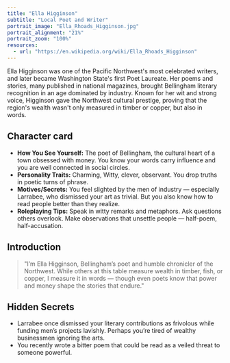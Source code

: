 ```yaml
---
title: "Ella Higginson"
subtitle: "Local Poet and Writer"
portrait_image: "Ella_Rhoads_Higginson.jpg"
portrait_alignment: "21%"
portrait_zoom: "100%"
resources:
  - url: "https://en.wikipedia.org/wiki/Ella_Rhoads_Higginson"
---
```


Ella Higginson was one of the Pacific Northwest's most celebrated writers, and later became Washington State's first Poet Laureate. Her poems and stories, many published in national magazines, brought Bellingham literary recognition in an age dominated by industry. Known for her wit and strong voice, Higginson gave the Northwest cultural prestige, proving that the region's wealth wasn't only measured in timber or copper, but also in words.

## Character card

* **How You See Yourself:** The poet of Bellingham, the cultural heart of a town obsessed with money. You know your words carry influence and you are well connected in social circles.
* **Personality Traits:** Charming, Witty, clever, observant. You drop truths in poetic turns of phrase.
* **Motives/Secrets:** You feel slighted by the men of industry — especially Larrabee, who dismissed your art as trivial. But you also know how to read people better than they realize.
* **Roleplaying Tips:** Speak in witty remarks and metaphors. Ask questions others overlook. Make observations that unsettle people — half-poem, half-accusation.

## Introduction

> "I’m Ella Higginson, Bellingham’s poet and humble chronicler of the Northwest. While others at this table measure wealth in timber, fish, or copper, I measure it in words — though even poets know that power and money shape the stories that endure."

## Hidden Secrets

- Larrabee once dismissed your literary contributions as frivolous while funding men’s projects lavishly. Perhaps you’re tired of wealthy businessmen ignoring the arts.
- You recently wrote a bitter poem that could be read as a veiled threat to someone powerful.